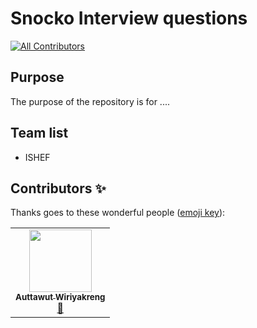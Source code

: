 # Snocko Interview questions
<!-- ALL-CONTRIBUTORS-BADGE:START - Do not remove or modify this section -->
[![All Contributors](https://img.shields.io/badge/all_contributors-1-orange.svg?style=flat-square)](#contributors-)
<!-- ALL-CONTRIBUTORS-BADGE:END -->

## Purpose
The purpose of the repository is for ....
## Team list
- ISHEF

## Contributors ✨

Thanks goes to these wonderful people ([emoji key](https://allcontributors.org/docs/en/emoji-key)):

<!-- ALL-CONTRIBUTORS-LIST:START - Do not remove or modify this section -->
<!-- prettier-ignore-start -->
<!-- markdownlint-disable -->
<table>
  <tr>
    <td align="center"><a href="https://medium.com/@aonrobot"><img src="https://avatars.githubusercontent.com/u/4927368?v=4?s=100" width="100px;" alt=""/><br /><sub><b>Auttawut Wiriyakreng</b></sub></a><br /><a href="https://github.com/snocko/interview-question/commits?author=aonrobot" title="Documentation">📖</a></td>
  </tr>
</table>

<!-- markdownlint-restore -->
<!-- prettier-ignore-end -->

<!-- ALL-CONTRIBUTORS-LIST:END -->